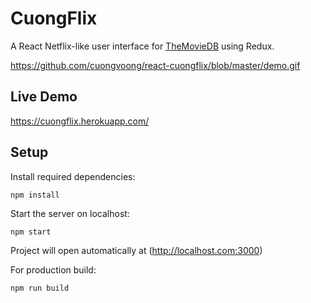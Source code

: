# CuongFlix

A React Netflix-like user interface for [TheMovieDB](https://www.themoviedb.org) using Redux.

https://github.com/cuongvoong/react-cuongflix/blob/master/demo.gif

## Live Demo

https://cuongflix.herokuapp.com/

## Setup

Install required dependencies:

```
npm install
```

Start the server on localhost:

```
npm start
```

Project will open automatically at (http://localhost.com:3000)

For production build:

```
npm run build
```
